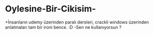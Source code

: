 # Oylesine-Bir-Cikisim-
+İnsanların udemy üzerinden paralı dersleri, crackli windows üzerinden anlatmaları tam bir ironi bence. :D
-Sen ne kullanıyorsun ?
